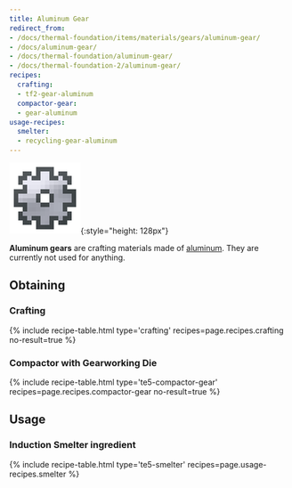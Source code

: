 ```yaml
---
title: Aluminum Gear
redirect_from:
- /docs/thermal-foundation/items/materials/gears/aluminum-gear/
- /docs/aluminum-gear/
- /docs/thermal-foundation/aluminum-gear/
- /docs/thermal-foundation-2/aluminum-gear/
recipes:
  crafting:
  - tf2-gear-aluminum
  compactor-gear:
  - gear-aluminum
usage-recipes:
  smelter:
  - recycling-gear-aluminum
---
```


![Aluminum gear](/assets/images/thermal-foundation-2/gear-aluminum.png){:style="height: 128px"}


**Aluminum gears** are crafting materials made of
[aluminum](/docs/1.12/thermal-foundation-2/aluminum-ingot/). They are currently not used for anything.


Obtaining
---------

### Crafting
{% include recipe-table.html type='crafting' recipes=page.recipes.crafting no-result=true %}

### Compactor with Gearworking Die
{% include recipe-table.html type='te5-compactor-gear' recipes=page.recipes.compactor-gear no-result=true %}


Usage
-----

### Induction Smelter ingredient
{% include recipe-table.html type='te5-smelter' recipes=page.usage-recipes.smelter %}
